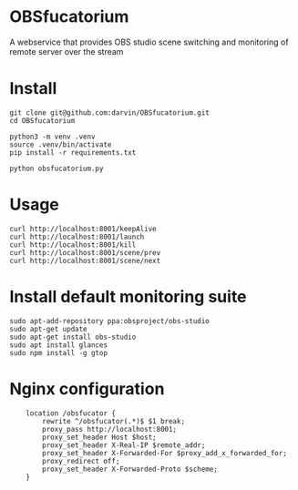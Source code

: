 # OBSfucatorium
A webservice that provides OBS studio scene switching and monitoring of remote server over the stream


# Install

```
git clone git@github.com:darvin/OBSfucatorium.git
cd OBSfucatorium

python3 -m venv .venv
source .venv/bin/activate
pip install -r requirements.txt

python obsfucatorium.py
```

# Usage

```
curl http://localhost:8001/keepAlive
curl http://localhost:8001/launch
curl http://localhost:8001/kill
curl http://localhost:8001/scene/prev
curl http://localhost:8001/scene/next
```

# Install default monitoring suite

```
sudo apt-add-repository ppa:obsproject/obs-studio
sudo apt-get update
sudo apt-get install obs-studio
sudo apt install glances
sudo npm install -g gtop
```

# Nginx configuration

```
    location /obsfucator {
        rewrite ^/obsfucator(.*)$ $1 break;
        proxy_pass http://localhost:8001;
        proxy_set_header Host $host;
        proxy_set_header X-Real-IP $remote_addr;
        proxy_set_header X-Forwarded-For $proxy_add_x_forwarded_for;
        proxy_redirect off;
        proxy_set_header X-Forwarded-Proto $scheme;
    }
```